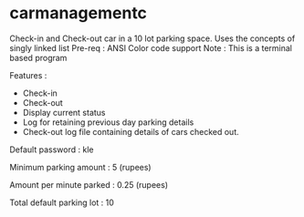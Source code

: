 # carmanagementc
Check-in and Check-out car in a 10 lot parking space.
Uses the concepts of singly linked list
Pre-req : ANSI Color code support
Note : This is a terminal based program


Features : 
* Check-in
* Check-out
* Display current status
* Log for retaining previous day parking details
* Check-out log file containing details of cars checked out.

Default password : kle

Minimum parking amount : 5 (rupees)

Amount per minute parked : 0.25 (rupees)

Total default parking lot : 10

